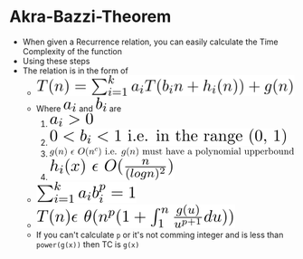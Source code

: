# Akra-Bazzi-Theorem

- When given a Recurrence relation, you can easily calculate the Time Complexity of the function
- Using these steps
- The relation is in the form of 
    - <img src="../../Images/recurrence relation.svg"/>
    - Where <img src="../../Images/ai.svg"/> and <img src="../../Images/bi.svg"/> are 
        1. <img src="../../Images/aiconstrain.svg"/>
        1. <img src="../../Images/biconstrain.svg"/>
        1. <img src="../../Images/gn.svg"/>
        1. <img src="../../Images/hi.svg"/>
    - <img src="../../Images/calcp.svg"/>
    - <img src="../../Images/findTC.svg"/>
    - If you can't calculate `p` or it's not comming integer and is less than `power(g(x))` then TC is `g(x)`